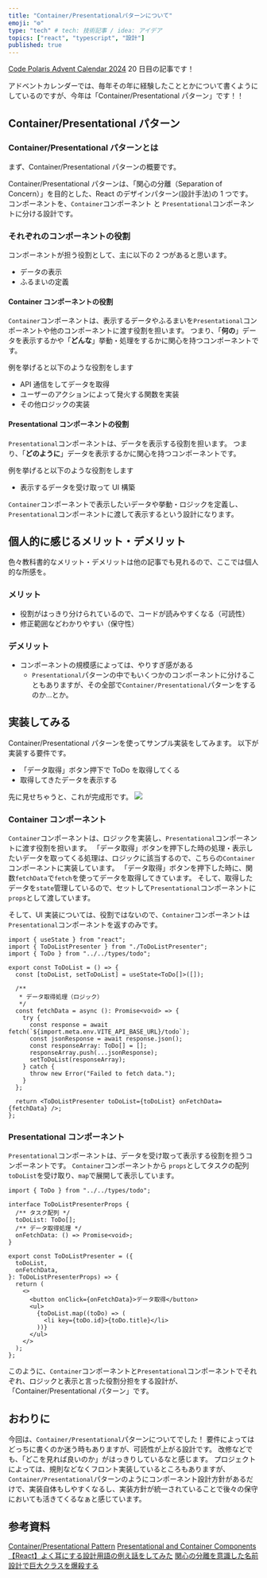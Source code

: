 ```yaml
---
title: "Container/Presentationalパターンについて"
emoji: "⚙️"
type: "tech" # tech: 技術記事 / idea: アイデア
topics: ["react", "typescript", "設計"]
published: true
---
```


[Code Polaris Advent Calendar 2024](https://qiita.com/advent-calendar/2024/code-polaris) 20 日目の記事です！

アドベントカレンダーでは、毎年その年に経験したこととかについて書くようにしているのですが、今年は「Container/Presentational パターン」です！！

## Container/Presentational パターン

### Container/Presentational パターンとは

まず、Container/Presentational パターンの概要です。

Container/Presentational パターンは、「関心の分離（Separation of Concern）」を目的とした、React のデザインパターン(設計手法)の 1 つです。
コンポーネントを、`Container`コンポーネント と `Presentational`コンポーネントに分ける設計です。

### それぞれのコンポーネントの役割

コンポーネントが担う役割として、主に以下の 2 つがあると思います。

- データの表示
- ふるまいの定義

#### Container コンポーネントの役割

`Container`コンポーネントは、表示するデータやふるまいを`Presentational`コンポーネントや他のコンポーネントに渡す役割を担います。
つまり、「**何の**」データを表示するかや「**どんな**」挙動・処理をするかに関心を持つコンポーネントです。

例を挙げると以下のような役割をします

- API 通信をしてデータを取得
- ユーザーのアクションによって発火する関数を実装
- その他ロジックの実装

#### Presentational コンポーネントの役割

`Presentational`コンポーネントは、データを表示する役割を担います。
つまり、「**どのように**」データを表示するかに関心を持つコンポーネントです。

例を挙げると以下のような役割をします

- 表示するデータを受け取って UI 構築

`Container`コンポーネントで表示したいデータや挙動・ロジックを定義し、`Presentational`コンポーネントに渡して表示するという設計になります。

## 個人的に感じるメリット・デメリット

色々教科書的なメリット・デメリットは他の記事でも見れるので、ここでは個人的な所感を。

### メリット

- 役割がはっきり分けられているので、コードが読みやすくなる（可読性）
- 修正範囲などわかりやすい（保守性）

### デメリット

- コンポーネントの規模感によっては、やりすぎ感がある
  - `Presentational`パターンの中でもいくつかのコンポーネントに分けることもありますが、その全部で`Container/Presentational`パターンをするのか...とか。

## 実装してみる

Container/Presentational パターンを使ってサンプル実装をしてみます。
以下が実装する要件です。

- 「データ取得」ボタン押下で ToDo を取得してくる
- 取得してきたデータを表示する

先に見せちゃうと、これが完成形です。
![](https://storage.googleapis.com/zenn-user-upload/197853aeb480-20241220.png)

### Container コンポーネント

`Container`コンポーネントは、ロジックを実装し、`Presentational`コンポーネントに渡す役割を担います。
「データ取得」ボタンを押下した時の処理・表示したいデータを取ってくる処理は、ロジックに該当するので、こちらの`Container`コンポーネントに実装しています。
「データ取得」ボタンを押下した時に、関数`fetchData`で`fetch`を使ってデータを取得してきています。
そして、取得したデータを`state`管理しているので、セットして`Presentational`コンポーネントに`props`として渡しています。

そして、UI 実装については、役割ではないので、`Container`コンポーネントは`Presentational`コンポーネントを返すのみです。

```tsx:ToDoList.tsx
import { useState } from "react";
import { ToDoListPresenter } from "./ToDoListPresenter";
import { ToDo } from "../../types/todo";

export const ToDoList = () => {
  const [toDoList, setToDoList] = useState<ToDo[]>([]);

  /**
   * データ取得処理（ロジック）
   */
  const fetchData = async (): Promise<void> => {
    try {
      const response = await fetch(`${import.meta.env.VITE_API_BASE_URL}/todo`);
      const jsonResponse = await response.json();
      const responseArray: ToDo[] = [];
      responseArray.push(...jsonResponse);
      setToDoList(responseArray);
    } catch {
      throw new Error("Failed to fetch data.");
    }
  };

  return <ToDoListPresenter toDoList={toDoList} onFetchData={fetchData} />;
};
```

### Presentational コンポーネント

`Presentational`コンポーネントは、データを受け取って表示する役割を担うコンポーネントです。
`Container`コンポーネントから `props`としてタスクの配列`toDoList`を受け取り、`map`で展開して表示しています。

```tsx:ToDoListPresenter.tsx
import { ToDo } from "../../types/todo";

interface ToDoListPresenterProps {
  /** タスク配列 */
  toDoList: ToDo[];
  /** データ取得処理 */
  onFetchData: () => Promise<void>;
}

export const ToDoListPresenter = ({
  toDoList,
  onFetchData,
}: ToDoListPresenterProps) => {
  return (
    <>
      <button onClick={onFetchData}>データ取得</button>
      <ul>
        {toDoList.map((toDo) => (
          <li key={toDo.id}>{toDo.title}</li>
        ))}
      </ul>
    </>
  );
};
```

このように、`Container`コンポーネントと`Presentational`コンポーネントでそれぞれ、ロジックと表示と言った役割分担をする設計が、「Container/Presentational パターン」です。

## おわりに

今回は、`Container/Presentational`パターンについてでした！
要件によってはどっちに書くのか迷う時もありますが、可読性が上がる設計です。
改修などでも、「どこを見れば良いのか」がはっきりしているなと感じます。
プロジェクトによっては、規則などなくフロント実装しているところもありますが、`Container/Presentational`パターンのようにコンポーネント設計方針があるだけで、実装自体もしやすくなるし、実装方針が統一されていることで後々の保守においても活きてくるなぁと感じています。

## 参考資料

[Container/Presentational Pattern](https://www.patterns.dev/react/presentational-container-pattern)
[Presentational and Container Components](https://medium.com/@dan_abramov/smart-and-dumb-components-7ca2f9a7c7d0)
[【React】よく耳にする設計用語の例え話をしてみた](https://qiita.com/cheez921/items/ce9793fa9cfa462bedf1)
[関心の分離を意識した名前設計で巨大クラスを爆殺する](https://qiita.com/MinoDriven/items/37599172b2cd27c38a33)
